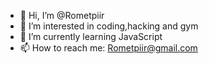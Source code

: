 - 👋 Hi, I’m @Rometpiir
- 👀 I’m interested in coding,hacking and gym
- 🌱 I’m currently learning JavaScript
- 📫 How to reach me: Rometpiir@gmail.com

<!---
Rometpiir/Rometpiir is a ✨ special ✨ repository because its `README.md` (this file) appears on your GitHub profile.
You can click the Preview link to take a look at your changes.
--->
